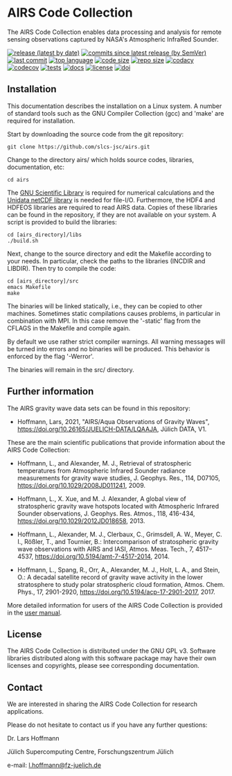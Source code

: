 # AIRS Code Collection

The AIRS Code Collection enables data processing and analysis for remote sensing observations captured by NASA's Atmospheric InfraRed Sounder.

[![release (latest by date)](https://img.shields.io/github/v/release/slcs-jsc/airs)](https://github.com/slcs-jsc/airs/releases)
[![commits since latest release (by SemVer)](https://img.shields.io/github/commits-since/slcs-jsc/airs/latest)](https://github.com/slcs-jsc/airs/commits/master)
[![last commit](https://img.shields.io/github/last-commit/slcs-jsc/airs.svg)](https://github.com/slcs-jsc/airs/commits/master)
[![top language](https://img.shields.io/github/languages/top/slcs-jsc/airs.svg)](https://github.com/slcs-jsc/airs/tree/master/src)
[![code size](https://img.shields.io/github/languages/code-size/slcs-jsc/airs.svg)](https://github.com/slcs-jsc/airs/tree/master/src)
[![repo size](https://img.shields.io/github/repo-size/slcs-jsc/airs.svg)](https://github.com/slcs-jsc/airs/tree/master/src)
[![codacy](https://api.codacy.com/project/badge/Grade/a9de7b2239f843b884d2a4eb583726c9)](https://app.codacy.com/gh/slcs-jsc/airs?utm_source=github.com&utm_medium=referral&utm_content=slcs-jsc/airs&utm_campaign=Badge_Grade_Settings)
[![codecov](https://codecov.io/gh/slcs-jsc/airs/branch/master/graph/badge.svg?token=4X6IEHWUBJ)](https://codecov.io/gh/slcs-jsc/airs)
[![tests](https://img.shields.io/github/actions/workflow/status/slcs-jsc/airs/tests.yml?branch=master&label=tests)](https://github.com/slcs-jsc/airs/actions)
[![docs](https://img.shields.io/github/actions/workflow/status/slcs-jsc/airs/docs.yml?branch=master&label=docs)](https://slcs-jsc.github.io/airs)
[![license](https://img.shields.io/github/license/slcs-jsc/airs.svg)](https://github.com/slcs-jsc/airs/blob/master/COPYING)
[![doi](https://zenodo.org/badge/DOI/10.5281/zenodo.14710848.svg)](https://doi.org/10.5281/zenodo.14710848)

## Installation

This documentation describes the installation on a Linux system.
A number of standard tools such as the GNU Compiler Collection (gcc)
and 'make' are required for installation.

Start by downloading the source code from the git repository:

    git clone https://github.com/slcs-jsc/airs.git

Change to the directory airs/ which holds source codes,
libraries, documentation, etc:

    cd airs

The [GNU Scientific Library](https://www.gnu.org/software/gsl) is
required for numerical calculations and the [Unidata netCDF
library](http://www.unidata.ucar.edu/software/netcdf) is needed for
file-I/O.  Furthermore, the HDF4 and HDFEOS libraries are required to
read AIRS data.  Copies of these libraries can be found in the
repository, if they are not available on your system. A script is
provided to build the libraries:

    cd [airs_directory]/libs
    ./build.sh

Next, change to the source directory and edit the Makefile according to
your needs. In particular, check the paths to the libraries
(INCDIR and LIBDIR). Then try to compile the code:

    cd [airs_directory]/src
    emacs Makefile
    make

The binaries will be linked statically, i.e., they can be copied to other
machines. Sometimes static compilations causes problems, in particular in
combination with MPI. In this case remove the '-static' flag from the
CFLAGS in the Makefile and compile again.

By default we use rather strict compiler warnings.
All warning messages will be turned into errors and no binaries will be
produced. This behavior is enforced by the flag '-Werror'.

The binaries will remain in the src/ directory.

## Further information

The AIRS gravity wave data sets can be found in this repository:

* Hoffmann, Lars, 2021, "AIRS/Aqua Observations of Gravity Waves", https://doi.org/10.26165/JUELICH-DATA/LQAAJA, Jülich DATA, V1.

These are the main scientific publications that provide information about the AIRS Code Collection:

* Hoffmann, L., and Alexander, M. J., Retrieval of stratospheric temperatures from Atmospheric Infrared Sounder radiance measurements for gravity wave studies, J. Geophys. Res., 114, D07105, https://doi.org/10.1029/2008JD011241, 2009.

* Hoffmann, L., X. Xue, and M. J. Alexander, A global view of stratospheric gravity wave hotspots located with Atmospheric Infrared Sounder observations, J. Geophys. Res. Atmos., 118, 416-434, https://doi.org/10.1029/2012JD018658, 2013.

* Hoffmann, L., Alexander, M. J., Clerbaux, C., Grimsdell, A. W., Meyer, C. I., Rößler, T., and Tournier, B.: Intercomparison of stratospheric gravity wave observations with AIRS and IASI, Atmos. Meas. Tech., 7, 4517–4537, https://doi.org/10.5194/amt-7-4517-2014, 2014.

* Hoffmann, L., Spang, R., Orr, A., Alexander, M. J., Holt, L. A., and Stein, O.: A decadal satellite record of gravity wave activity in the lower stratosphere to study polar stratospheric cloud formation, Atmos. Chem. Phys., 17, 2901-2920, https://doi.org/10.5194/acp-17-2901-2017, 2017.

More detailed information for users of the AIRS Code Collection is provided in the [user manual](https://slcs-jsc.github.io/airs).

## License

The AIRS Code Collection is distributed under the GNU GPL v3.
Software libraries distributed along with this software package may have
their own licenses and copyrights, please see corresponding documentation.

## Contact

We are interested in sharing the AIRS Code Collection for research applications.

Please do not hesitate to contact us if you have any further questions:

Dr. Lars Hoffmann

Jülich Supercomputing Centre, Forschungszentrum Jülich  

e-mail: l.hoffmann@fz-juelich.de

